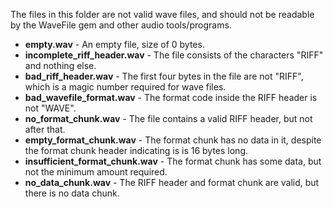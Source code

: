 The files in this folder are not valid wave files, and should not be readable by the WaveFile gem and other audio tools/programs.

* **empty.wav** - An empty file, size of 0 bytes.
* **incomplete_riff_header.wav** - The file consists of the characters "RIFF" and nothing else.
* **bad_riff_header.wav** - The first four bytes in the file are not "RIFF", which is a magic number required for wave files.
* **bad_wavefile_format.wav** - The format code inside the RIFF header is not "WAVE".
* **no_format_chunk.wav** - The file contains a valid RIFF header, but not after that.
* **empty_format_chunk.wav** - The format chunk has no data in it, despite the format chunk header indicating is is 16 bytes long.
* **insufficient_format_chunk.wav** - The format chunk has some data, but not the minimum amount required.
* **no_data_chunk.wav** - The RIFF header and format chunk are valid, but there is no data chunk.
